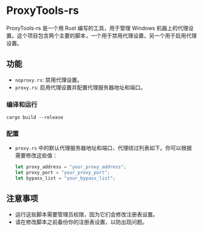 # ProxyTools-rs

ProxyTools-rs 是一个用 Rust 编写的工具，用于管理 Windows 机器上的代理设置。这个项目包含两个主要的脚本，一个用于禁用代理设置，另一个用于启用代理设置。

## 功能

- `noproxy.rs`: 禁用代理设置。
- `proxy.rs`: 启用代理设置并配置代理服务器地址和端口。

### 编译和运行
```
cargo build --release
```

### 配置

- `proxy.rs` 中的默认代理服务器地址和端口，代理绕过列表如下。你可以根据需要修改这些值：

    ```rust
    let proxy_address = "your_proxy_address";
    let proxy_port = "your_proxy_port";
    let bypass_list = "your_bypass_list";
    ```

## 注意事项

- 运行这些脚本需要管理员权限，因为它们会修改注册表设置。
- 请在修改脚本之前备份你的注册表设置，以防出现问题。
